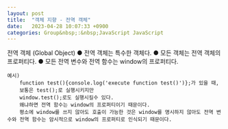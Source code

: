 ```yaml
---
layout: post
title:  "객체 지향 - 전역 객체"
date:   2023-04-28 10:07:33 +0900
categories: Group&nbsp;:&nbsp;JavaScript JavaScript
---
```


전역 객체 (Global Object)
    ● 전역 객체는 특수한 객체다.
    ● 모든 객체는 전역 객체의 프로퍼티다.
    ● 모든 전역 변수와 전역 함수는 window의 프로퍼티다.

    예시)
        function test(){console.log('execute function test()')};가 있을 때,
        보통은 test();로 실행시키지만
        window.test();로도 실행시킬수 있다.
        왜냐하면 전역 함수는 window의 프로퍼티이기 때문이다.
        평소에 window를 쓰지 않아도 호출이 가능한 것은 window를 명시하지 않아도 전역 변수와 전역 함수는 암시적으로 window의 프로퍼티로 인식되기 때문이다.